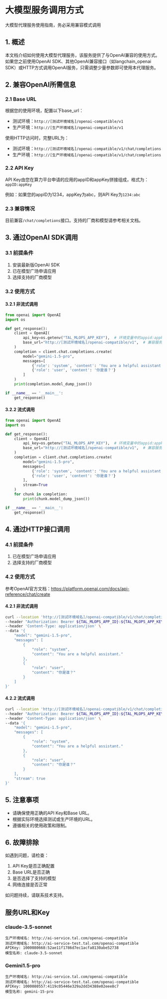 # 大模型服务调用方式
大模型代理服务使用指南，务必采用兼容模式调用

## 1. 概述

本文档介绍如何使用大模型代理服务，该服务提供了与OpenAI兼容的使用方式。如果您之前使用OpenAI SDK、其他OpenAI兼容接口（如langchain_openai SDK）或HTTP方式调用OpenAI服务，只需调整少量参数即可使用本代理服务。

## 2. 兼容OpenAI所需信息

### 2.1 Base URL

根据您的使用环境，配置以下base_url：

- 测试环境：`http://[测试环境域名]/openai-compatible/v1`
- 生产环境：`http://[生产环境域名]/openai-compatible/v1`

使用HTTP访问时，完整URL为：

- 测试环境：`http://[测试环境域名]/openai-compatible/v1/chat/completions`
- 生产环境：`http://[生产环境域名]/openai-compatible/v1/chat/completions`

### 2.2 API Key

API Key由您在算力平台申请的应用的appID和appKey拼接组成，格式为：`appID:appKey`

例如：如果您的appID为1234，appKey为abc，则API Key为`1234:abc`

### 2.3 兼容情况

目前兼容`/chat/completions`接口。支持的厂商和模型请参考相关文档。

## 3. 通过OpenAI SDK调用

### 3.1 前提条件

1. 安装最新版OpenAI SDK
2. 已在模型广场申请应用
3. 选择支持的厂商模型

### 3.2 使用方式

#### 3.2.1 非流式调用

```python
from openai import OpenAI
import os

def get_response():
    client = OpenAI(
        api_key=os.getenv("TAL_MLOPS_APP_KEY"),  # 环境变量中的appid:appkey
        base_url="http://[测试环境域名]/openai-compatible/v1",  # 兼容服务的base_url
    )
    completion = client.chat.completions.create(
        model="gemini-1.5-pro",
        messages=[
            {'role': 'system', 'content': 'You are a helpful assistant.'},
            {'role': 'user', 'content': '你是谁？'}
        ]
    )
    print(completion.model_dump_json())

if __name__ == '__main__':
    get_response()
```

#### 3.2.2 流式调用

```python
from openai import OpenAI
import os

def get_response():
    client = OpenAI(
        api_key=os.getenv("TAL_MLOPS_APP_KEY"),  # 环境变量中的appid:appkey
        base_url="http://[测试环境域名]/openai-compatible/v1",  # 兼容服务的base_url
    )
    completion = client.chat.completions.create(
        model="gemini-1.5-pro",
        messages=[
            {'role': 'system', 'content': 'You are a helpful assistant.'},
            {'role': 'user', 'content': '你是谁？'}
        ],
        stream=True
    )
    for chunk in completion:
        print(chunk.model_dump_json())

if __name__ == '__main__':
    get_response()
```

## 4. 通过HTTP接口调用

### 4.1 前提条件

1. 已在模型广场申请应用
2. 选择支持的厂商模型

### 4.2 使用方式

参考OpenAI官方文档：https://platform.openai.com/docs/api-reference/chat/create

#### 4.2.1 非流式调用

```bash
curl --location 'http://[测试环境域名]/openai-compatible/v1/chat/completions' \
--header "Authorization: Bearer ${TAL_MLOPS_APP_ID}:${TAL_MLOPS_APP_KEY}" \
--header 'Content-Type: application/json' \
--data '{
    "model": "gemini-1.5-pro",
    "messages": [
        {
            "role": "system",
            "content": "You are a helpful assistant."
        },
        {
            "role": "user", 
            "content": "你是谁？"
        }
    ]
}'
```

#### 4.2.2 流式调用

```bash
curl --location 'http://[测试环境域名]/openai-compatible/v1/chat/completions' \
--header "Authorization: Bearer ${TAL_MLOPS_APP_ID}:${TAL_MLOPS_APP_KEY}" \
--header 'Content-Type: application/json' \
--data '{
    "model": "gemini-1.5-pro",
    "messages": [
        {
            "role": "system",
            "content": "You are a helpful assistant."
        },
        {
            "role": "user", 
            "content": "你是谁？"
        }
    ],
    "stream": true
}'
```

## 5. 注意事项

- 请确保使用正确的API Key和Base URL。
- 根据实际环境选择测试或生产环境的URL。
- 遵循相关的使用政策和限制。

## 6. 故障排除

如遇到问题，请检查：
1. API Key是否正确配置
2. Base URL是否正确
3. 是否选择了支持的模型
4. 网络连接是否正常

如问题持续，请联系技术支持。


## 服务URL和Key
### claude-3.5-sonnet
```
生产环境域名: http://ai-service.tal.com/openai-compatible
测试环境域名: http://ai-service-test.tal.com/openai-compatible
APIKey: 1000080668:52ae11f1786d7ec1acfa8130abe52738
模型名称: claude-3.5-sonnet
```

### Gemini1.5-pro
```
生产环境域名: http://ai-service.tal.com/openai-compatible
测试环境域名: http://ai-service-test.tal.com/openai-compatible
APIKey: 1000080557:4119c05446e329a2dd34388e02eee8c7
模型名称: gemini-15-pro
```
